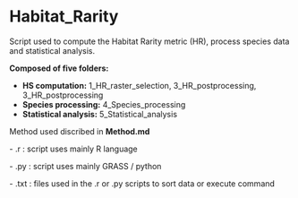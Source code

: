 # Habitat_Rarity
Script used to compute the Habitat Rarity metric (HR), process species data and statistical analysis.

**Composed of five folders:**

- **HS computation:** 1_HR_raster_selection, 3_HR_postprocessing, 3_HR_postprocessing
- **Species processing:** 4_Species_processing
- **Statistical analysis:** 5_Statistical_analysis

Method used discribed in **Method.md**

\- .r : script uses mainly R language

\- .py : script uses mainly GRASS / python

\- .txt : files used in the .r or .py scripts to sort data or execute command
